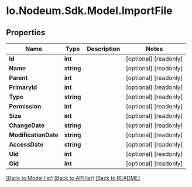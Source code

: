 # Io.Nodeum.Sdk.Model.ImportFile
## Properties

Name | Type | Description | Notes
------------ | ------------- | ------------- | -------------
**Id** | **int** |  | [optional] [readonly] 
**Name** | **string** |  | [optional] [readonly] 
**Parent** | **int** |  | [optional] [readonly] 
**PrimaryId** | **int** |  | [optional] [readonly] 
**Type** | **string** |  | [optional] [readonly] 
**Permission** | **int** |  | [optional] [readonly] 
**Size** | **int** |  | [optional] [readonly] 
**ChangeDate** | **string** |  | [optional] [readonly] 
**ModificationDate** | **string** |  | [optional] [readonly] 
**AccessDate** | **string** |  | [optional] [readonly] 
**Uid** | **int** |  | [optional] [readonly] 
**Gid** | **int** |  | [optional] [readonly] 

[[Back to Model list]](../README.md#documentation-for-models) [[Back to API list]](../README.md#documentation-for-api-endpoints) [[Back to README]](../README.md)

